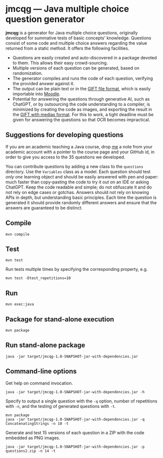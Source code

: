 # jmcqg — Java multiple choice question generator

__jmcqg__ is a generator for Java multiple choice questions,
originally developed for summative tests of basic concepts' knowledge.
Questions consist of some code and multiple choice answers
regarding the value returned from a static method.
It offers the following facilities.

* Questions are easily created and auto-discovered in a package
  devoted to them.
  This allows their easy crowd-sourcing.
* Multiple versions of each question can be generated, based on randomization.
* The generator compiles and runs the code of each question, verifying
  the provided answer against it.
* The output can be plain text or in the
  [GIFT file format](https://en.wikipedia.org/wiki/GIFT_(file_format)),
  which is easily importable into [Moodle](https://moodle.org/).
* Potential for answering the questions through generative AI,
  such as ChatGPT, or by outsourcing the code understanding to a
  compiler, is minimized by creating the code as images,
  and exporting the result in the [GIFT with medias format](https://docs.moodle.org/39/en/Gift_with_medias_format).
  For this to work, a tight deadline must be given for answering the questions
  so that OCR becomes impractical.


## Suggestions for developing questions
If you are an academic teaching a Java course, drop [me](https://www2.dmst.aueb.gr/dds/) a note
from your academic account with a pointer to the course page and
your GitHub id, in order to give you access to the 35 questions
we developed.

You can contribute questions by adding a new class to the `questions` directory.
Use the `Variables` class as a model.
Each question should test _only one_ learning object and should be easily
answered with pen and paper:
much faster than copy-pasting the code to
try it out on an IDE or asking ChatGPT.
Keep the code readable and simple;
do not obfuscate it and do not rely on edge cases or gotchas.
Answers should not rely on knowing APIs in depth, but understanding basic
principles.
Each time the question is generated it should provide randomly
different answers and ensure that the answers are guaranteed to be
distinct.

## Compile
```
mvn compile
```

## Test
```
mvn test
```

Run tests multiple times by specifying the corresponding property, e.g.
```
mvn test -Dtest_repetitions=10
```

## Run
```
mvn exec:java
```

## Package for stand-alone execution
```
mvn package
```

## Run stand-alone package
```
java -jar target/jmcqg-1.0-SNAPSHOT-jar-with-dependencies.jar
```

## Command-line options
Get help on command invocation.
```
java -jar target/jmcqg-1.0-SNAPSHOT-jar-with-dependencies.jar -h
```

Specify to output a single question with the `-q` option,
number of repetitions with `-n`,
and the testing of generated questions with `-t`.
```
mvn package
java -jar target/jmcqg-1.0-SNAPSHOT-jar-with-dependencies.jar -q ConcatenatingStrings -n 10 -t
```

Generate and test 15 versions of each question in a ZIP with the
code embedded as PNG images.
```
java -jar target/jmcqg-1.0-SNAPSHOT-jar-with-dependencies.jar -p questions2.zip -n 14 -t
```
